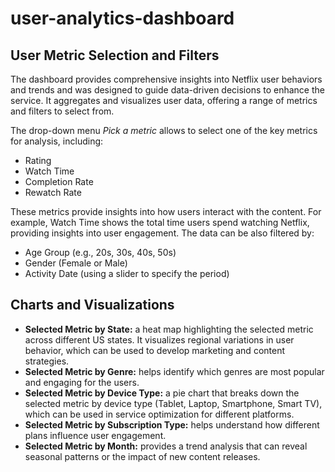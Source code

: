 # user-analytics-dashboard
## User Metric Selection and Filters
The dashboard provides comprehensive insights into Netflix user behaviors and trends and was designed to guide data-driven decisions to enhance the service. It aggregates and visualizes user data, offering a range of metrics and filters to select from.

The drop-down menu *Pick a metric* allows to select one of the key metrics for analysis, including:
* Rating
* Watch Time
* Completion Rate
* Rewatch Rate

These metrics provide insights into how users interact with the content. For example, Watch Time shows the total time users spend watching Netflix, providing insights into user engagement.
The data can be also filtered by:
- Age Group (e.g., 20s, 30s, 40s, 50s)
- Gender (Female or Male)
- Activity Date (using a slider to specify the period)

## Charts and Visualizations
* **Selected Metric by State:** a heat map highlighting the selected metric across different US states. It visualizes regional variations in user behavior, which can be used to develop marketing and content strategies.
* **Selected Metric by Genre:** helps identify which genres are most popular and engaging for the users.
* **Selected Metric by Device Type:** a pie chart that breaks down the selected metric by device type (Tablet, Laptop, Smartphone, Smart TV), which can be used in service optimization for different platforms.
* **Selected Metric by Subscription Type:** helps understand how different plans influence user engagement.
* **Selected Metric by Month:** provides a trend analysis that can reveal seasonal patterns or the impact of new content releases.
